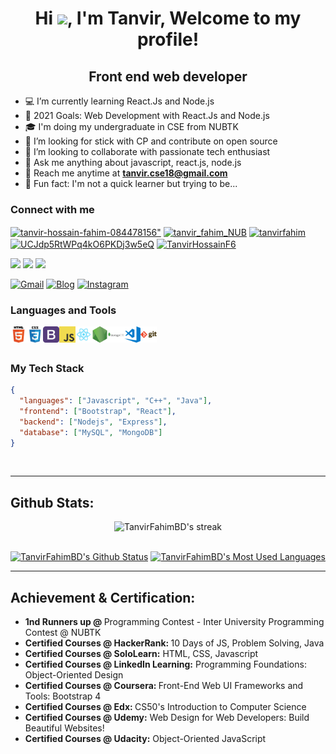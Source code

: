 <h1 align="center">Hi <img src="https://raw.githubusercontent.com/MartinHeinz/MartinHeinz/master/wave.gif" width="30px">, I'm Tanvir, Welcome to my profile!</h1>
<h2 align="center">Front end web developer </h2>

- 💻 I’m currently learning React.Js and Node.js
- 🎯 2021 Goals: Web Development with React.Js and Node.js
- 🎓 I'm doing my undergraduate in CSE from NUBTK
- 🚀 I’m looking for stick with CP and contribute on open source
- 🤝 I’m looking to collaborate with passionate tech enthusiast
- 💪 Ask me anything about javascript, react.js, node.js
- 📧 Reach me anytime at **tanvir.cse18@gmail.com**
- 🎈 Fun fact: I'm not a quick learner but trying to be...

### Connect with me

<p align="left">
<a href="https://www.linkedin.com/in/tanvir-hossain-fahim-084478156/" target="blank"><img align="center" src="https://raw.githubusercontent.com/rahuldkjain/github-profile-readme-generator/master/src/images/icons/Social/linked-in-alt.svg" alt=tanvir-hossain-fahim-084478156" height="30" width="40" /></a>
<a href="https://codepen.io/tanvir_fahim_NUB" target="blank"><img align="center" src="https://raw.githubusercontent.com/rahuldkjain/github-profile-readme-generator/master/src/images/icons/Social/codepen.svg" alt="tanvir_fahim_NUB" height="30" width="40" /></a>
<a href="https://medium.com/@tanvirfahim" target="blank"><img align="center" src="https://raw.githubusercontent.com/rahuldkjain/github-profile-readme-generator/master/src/images/icons/Social/medium.svg" alt="tanvirfahim" height="30" width="40" /></a>
<a href="https://www.youtube.com/channel/UCJdp5RtWPq4kO6PKDj3w5eQ" target="blank"><img align="center" src="https://raw.githubusercontent.com/rahuldkjain/github-profile-readme-generator/master/src/images/icons/Social/youtube.svg" alt="UCJdp5RtWPq4kO6PKDj3w5eQ" height="30" width="40" /></a>
<a href="https://twitter.com/TanvirHossainF6" target="blank"><img align="center" src="https://raw.githubusercontent.com/rahuldkjain/github-profile-readme-generator/master/src/images/icons/Social/twitter.svg" alt="TanvirHossainF6" height="30" width="40" /></a>
</p>

<p>
<a href="https://dev.to/tanvirfahimbd"><img src="https://img.shields.io/badge/DEV.TO-%230A0A0A.svg?&style=for-the-badge&logo=dev-dot-to&logoColor=white" height=23></a>
<!-- <a href="https://medium.com/@tanvirfahim"><img src="https://img.shields.io/badge/medium-%2312100E.svg?&style=for-the-badge&logo=medium&logoColor=white" height=23></a> -->
<a href="https://www.quora.com/profile/Tanvir-Hossain-Fahim"><img src="https://img.shields.io/badge/Quora-red?&style=for-the-badge&logo=quora&logoColor=white" height=23></a>
<!-- <a href="https://twitter.com/TanvirHossainF6"><img src="https://img.shields.io/badge/twitter-%231DA1F2.svg?&style=for-the-badge&logo=twitter&logoColor=white" height=23></a> -->
<a href="https://www.facebook.com/fahim.tanvir.378/"><img src="https://img.shields.io/badge/Facebook-blue?&style=for-the-badge&logo=facebook&logoColor=white" height=23></a>
</p>

<!-- [![LinkedIn Connect](https://img.shields.io/badge/%20-Connect-black?color=222244&labelColor=000000&logo=linkedin&logoColor=f5f7fe)](https://www.linkedin.com/in/tanvir-hossain-fahim-084478156/) -->

[![Gmail](https://img.shields.io/badge/%20-Send%20Mail-black?color=222244&labelColor=000000&logo=gmail&logoColor=f5f7fe)](mailto:tanvir.cse18@gmail.com)
[![Blog](https://img.shields.io/badge/%20-Blog-black?color=222244&labelColor=000000&logo=blogger&logoColor=ffffff)](https://tanvirfahim0.blogspot.com/)
[![Instagram](https://img.shields.io/badge/%20-Instagram-black?color=222244&labelColor=000000&logo=instagram&logoColor=ffffff)](https://www.instagram.com/tanvir_fahim_nub/)

<!-- [<img align="left" alt="tanvir-hossain-fahim-084478156 | LinkedIn" width="22px" src="https://cdn.jsdelivr.net/npm/simple-icons@v3/icons/linkedin.svg" />](https://www.linkedin.com/in/tanvir-hossain-fahim-084478156/)
[<img align="left" alt="tanvir.cse18 | Mail" width="22px" src="https://cdn.jsdelivr.net/npm/simple-icons@v3/icons/gmail.svg" />](mailto:tanvir.cse18@gmail.com)
[<img align="left" alt="TanvirHossainF6 | Twitter" width="22px" src="https://cdn.jsdelivr.net/npm/simple-icons@v3/icons/twitter.svg" />](https://twitter.com/TanvirHossainF6)
[<img align="left" alt="fahim.tanvir.378 | Facebook" width="22px" src="https://cdn.jsdelivr.net/npm/simple-icons@v3/icons/facebook.svg" />](https://www.facebook.com/fahim.tanvir.378/)
[<img align="left" alt="TanvirFahimBD | Github" width="22px" src="https://cdn.jsdelivr.net/npm/simple-icons@v3/icons/github.svg" />](https://github.com/TanvirFahimBD)
[<img align="left" alt="tanvirfahimbd | Dev" width="22px" src="https://cdn.jsdelivr.net/npm/simple-icons@v3/icons/dev-dot-to.svg" />](https://dev.to/tanvirfahimbd)
[<img align="left" alt="tanvirfahim | Hashnode" width="22px" src="https://cdn.jsdelivr.net/npm/simple-icons@v3/icons/hashnode.svg" />](https://hashnode.com/@tanvirfahim)
<br /> -->

### Languages and Tools

[<img align="left" alt="HTML5" width="26px" src="https://raw.githubusercontent.com/github/explore/master/topics/html/html.png" />](https://www.w3.org/html)
[<img align="left" alt="CSS3" width="26px" src="https://raw.githubusercontent.com/github/explore/master/topics/css/css.png" />](https://www.w3.org/Style/CSS/Overview.en.html)
[<img align="left" alt="Bootstrap" width="26px" src="https://raw.githubusercontent.com/github/explore/master/topics/bootstrap/bootstrap.png" />](https://getbootstrap.com)
[<img align="left" alt="JavaScript" width="26px" src="https://raw.githubusercontent.com/github/explore/master/topics/javascript/javascript.png" />](https://www.javascript.com)
[<img align="left" alt="ReactJs" width="26px" src="https://raw.githubusercontent.com/github/explore/master/topics/react/react.png" />](https://reactjs.org)
[<img align="left" alt="Node.js" width="26px" src="https://raw.githubusercontent.com/github/explore/master/topics/nodejs/nodejs.png" />](https://nodejs.org)
[<img align="left" alt="MongoDB" width="26px" src="https://raw.githubusercontent.com/github/explore/master/topics/mongodb/mongodb.png" />](https://www.mongodb.com)
[<img align="left" alt="Visual Studio Code" width="26px" src="https://raw.githubusercontent.com/github/explore/master/topics/visual-studio-code/visual-studio-code.png" />](https://code.visualstudio.com)
[<img align="left" alt="Git" width="26px" src="https://raw.githubusercontent.com/github/explore/master/topics/git/git.png" />](https://git-scm.com)
<br />
<br />

### My Tech Stack

```json
{
  "languages": ["Javascript", "C++", "Java"],
  "frontend": ["Bootstrap", "React"],
  "backend": ["Nodejs", "Express"],
  "database": ["MySQL", "MongoDB"]
}
```

<br />

---

## Github Stats:

<p align="center">
        <img title="🔥 Streak Stats" src="https://github-readme-streak-stats.herokuapp.com/?user=TanvirFahimBD&theme=prussian&hide_border=true&stroke=0000&background=060A0CD0"  alt="TanvirFahimBD's streak"/>
</p>

<br/>
  <a href="#" title="Github Stats"><img src="https://github-readme-stats.vercel.app/api?username=TanvirFahimBD&show_icons=true&theme=prussian&hide_border=true&count_private=true&show_owner=true" alt="TanvirFahimBD's Github Status"/></a>
  <a href="#" title="Most Used Languages"><img src="https://github-readme-stats.vercel.app/api/top-langs/?username=TanvirFahimBD&layout=compact&hide_border=true&theme=prussian" alt="TanvirFahimBD's  Most Used Languages" /></a>
<br/>

---

## Achievement & Certification:

<ul>
  <li>
     <b>1nd Runners up @ </b> Programming Contest - Inter University Programming Contest @ NUBTK
   </li>
  <li>
     <b>Certified Courses @ HackerRank: </b> 10 Days of JS, Problem Solving, Java
   </li>
   <li>
     <b>Certified Courses @ SoloLearn:</b> HTML, CSS, Javascript
   </li>
   <li>
     <b>Certified Courses @ LinkedIn Learning:</b> Programming Foundations: Object-Oriented Design
   </li>   
   <li>
     <b>Certified Courses @ Coursera: </b> Front-End Web UI Frameworks and Tools: Bootstrap 4
   </li>
   <li>
     <b>Certified Courses @ Edx: </b> CS50's Introduction to Computer Science  
   </li>
   <li>
     <b>Certified Courses @ Udemy:</b> Web Design for Web Developers: Build Beautiful Websites!
   </li>
   <li>
     <b>Certified Courses @ Udacity:</b> Object-Oriented JavaScript
   </li>
</ul>

<!-- =====================================================
//Add more than 6 git repo
[![Readme Card](https://github-readme-stats.vercel.app/api/pin/?username=TanvirFahimBD&repo=TanvirFahimBD&show_owner=TanvirFahimBD)](https://github.com/TanvirFahimBD/TanvirFahimBD)
=======================================================  -->
